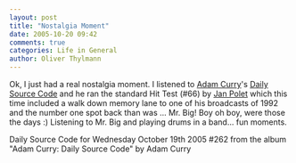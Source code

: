 ```yaml
---
layout: post
title: "Nostalgia Moment"
date: 2005-10-20 09:42
comments: true
categories: Life in General
author: Oliver Thylmann
---
```




Ok, I just had a real nostalgia moment. I listened to [Adam Curry](http://www.curry.com/)'s [Daily Source Code](http://www.dailysourcecode.com/) and he ran the standard Hit Test (#66) by [Jan Polet](http://www.janpolet.com/) which this time included a walk down memory lane to one of his broadcasts of 1992 and the number one spot back than was ... Mr. Big! Boy oh boy, were those the days :) Listening to Mr. Big and playing drums in a band... fun moments.

Daily Source Code for Wednesday October 19th 2005 #262 from the album &quot;Adam Curry: Daily Source Code&quot; by Adam Curry



